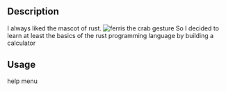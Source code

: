 # <Scientific calculato with rust>

## Description

I always liked the mascot of rust.
<picture>
 <img alt="ferris the crab gesture" src="https://www.rustacean.net/assets/rustacean-flat-gesture.svg">
So I decided to learn at least the basics of the rust programming language
by building a calculator 

## Usage

help menu
</picture>
